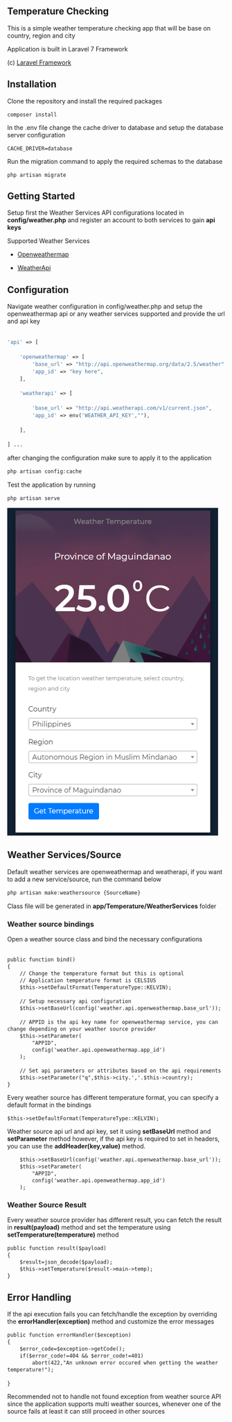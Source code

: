 ## Temperature Checking

This is a simple weather temperature checking app that will be base on country, region and city

Application is built in Laravel 7 Framework

(c) [Laravel Framework](https://github.com/laravel/laravel)

## Installation
Clone the repository and install the required packages
```
composer install
```

In the .env file change the cache driver to database and setup the database server configuration
```
CACHE_DRIVER=database
```
Run the migration command to apply the required schemas to the database
```
php artisan migrate
```

## Getting Started

Setup first the Weather Services API configurations located in **config/weather.php** and register an account to both services to gain **api keys**


Supported Weather Services
-  [Openweathermap](https://openweathermap.org/)

-  [WeatherApi](https://www.weatherapi.com/)

## Configuration
Navigate weather configuration in config/weather.php and setup the openweathermap api or any weather services supported and provide the url and api key

```php

'api' => [

	'openweathermap' => [
		'base_url' => "http://api.openweathermap.org/data/2.5/weather",
		'app_id' => "key here",
	],

	'weatherapi' => [

		'base_url' => "http://api.weatherapi.com/v1/current.json",
		'app_id' => env('WEATHER_API_KEY',""),
		
	],

] ...
```
after changing the configuration make sure to apply it to the application
```php
php artisan config:cache
```
Test the application by running
```php
php artisan serve
```

![Image Here](https://raw.githubusercontent.com/babojamo/temperature-check/master/public/images/sample.png)

  
## Weather Services/Source
Default weather services are openweathermap and weatherapi, if you want to add a new service/source, run the command below

```php
php artisan make:weathersource {SourceName}
```

Class file will be generated in **app/Temperature/WeatherServices** folder

### Weather source bindings
Open a weather source class and bind the necessary configurations
```

public function bind()
{
	// Change the temperature format but this is optional
	// Application temperature format is CELSIUS
	$this->setDefaultFormat(TemperatureType::KELVIN);
	
	// Setup necessary api configuration
	$this->setBaseUrl(config('weather.api.openweathermap.base_url'));

	// APPID is the api key name for openweathermap service, you can change depending on your weather source provider
	$this->setParameter(
		"APPID",
		config('weather.api.openweathermap.app_id')
	);
	
	// Set api parameters or attributes based on the api requirements
	$this->setParameter("q",$this->city.','.$this->country);
}
```

Every weather source has different temperature format, you can specify a default format in the bindings
```
$this->setDefaultFormat(TemperatureType::KELVIN);
```

  

Weather source api url and api key, set it using **setBaseUrl** method and **setParameter** method however, if the api key is required to set in headers, you can use the **addHeader(key,value)** method.

  

```
	$this->setBaseUrl(config('weather.api.openweathermap.base_url'));
	$this->setParameter(
		"APPID",
		config('weather.api.openweathermap.app_id')
	);
```

### Weather Source Result

Every weather source provider has different result, you can fetch the result in **result(payload)** method and set the temperature using **setTemperature(temperature)** method


```
public function result($payload)
{
	$result=json_decode($payload);
	$this->setTemperature($result->main->temp);
}
```

## Error Handling

If the api execution fails you can fetch/handle the exception by overriding the **errorHandler(exception)** method and customize the error messages

```
public function errorHandler($exception)
{
	$error_code=$exception->getCode();
	if($error_code!=404 && $error_code!=401)
		abort(422,"An unknown error occured when getting the weather temperature!");

}
```
Recommended not to handle not found exception from weather source API since the application supports multi weather sources, whenever one of the source fails at least it can still proceed in other sources
